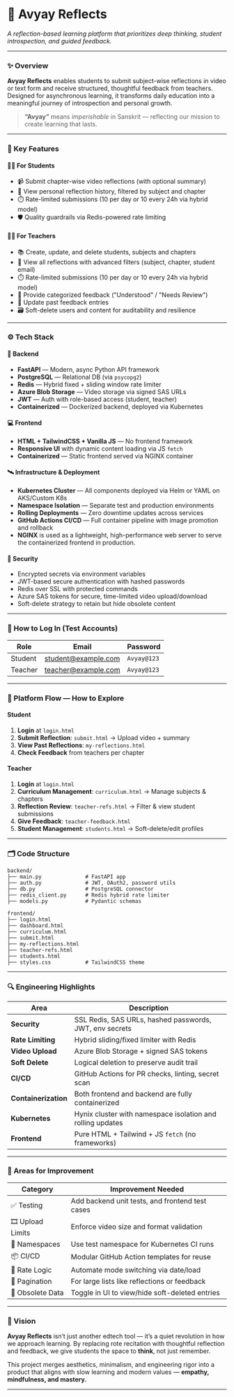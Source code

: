 
# 🌿 Avyay Reflects

*A reflection-based learning platform that prioritizes deep thinking, student introspection, and guided feedback.*

---

### ✨ Overview

**Avyay Reflects** enables students to submit subject-wise reflections in video or text form and receive structured, thoughtful feedback from teachers. Designed for asynchronous learning, it transforms daily education into a meaningful journey of introspection and personal growth.

> **“Avyay”** means *imperishable* in Sanskrit — reflecting our mission to create learning that lasts.

---

### 🧠 Key Features

#### 👩‍🎓 For Students

* 📹 Submit chapter-wise video reflections (with optional summary)
* 📜 View personal reflection history, filtered by subject and chapter
* ⏱️ Rate-limited submissions (10 per day or 10 every 24h via hybrid model)
* 🛡️ Quality guardrails via Redis-powered rate limiting

#### 👨‍🏫 For Teachers

* 📚 Create, update, and delete students, subjects and chapters
* 🔎 View all reflections with advanced filters (subject, chapter, student email)
* ⏱️ Rate-limited submissions (10 per day or 10 every 24h via hybrid model)
* 💬 Provide categorized feedback ("Understood" / "Needs Review")
* 🔁 Update past feedback entries
* 🗃️ Soft-delete users and content for auditability and resilience

---

### ⚙️ Tech Stack

#### 🔧 Backend

* **FastAPI** — Modern, async Python API framework
* **PostgreSQL** — Relational DB (via `psycopg2`)
* **Redis** — Hybrid fixed + sliding window rate limiter
* **Azure Blob Storage** — Video storage via signed SAS URLs
* **JWT** — Auth with role-based access (student, teacher)
* **Containerized** — Dockerized backend, deployed via Kubernetes

#### 💻 Frontend

* **HTML + TailwindCSS + Vanilla JS** — No frontend framework
* **Responsive UI** with dynamic content loading via JS `fetch`
* **Containerized** — Static frontend served via NGINX container

#### 🛰️ Infrastructure & Deployment

* **Kubernetes Cluster** — All components deployed via Helm or YAML on AKS/Custom K8s
* **Namespace Isolation** — Separate test and production environments
* **Rolling Deployments** — Zero downtime updates across services
* **GitHub Actions CI/CD** — Full container pipeline with image promotion and rollback
* **NGINX** is used as a lightweight, high-performance web server to serve the containerized frontend in production.


#### 🔐 Security

* Encrypted secrets via environment variables
* JWT-based secure authentication with hashed passwords
* Redis over SSL with protected commands
* Azure SAS tokens for secure, time-limited video upload/download
* Soft-delete strategy to retain but hide obsolete content

---

### 🧪 How to Log In (Test Accounts)

| Role    | Email                                             | Password    |
| ------- | ------------------------------------------------- | ----------- |
| Student | [student@example.com](mailto:student@example.com) | `Avyay@123` |
| Teacher | [teacher@example.com](mailto:teacher@example.com) | `Avyay@123` |

---

### 🧭 Platform Flow — How to Explore

#### Student

1. **Login** at `login.html`
2. **Submit Reflection**: `submit.html` → Upload video + summary
3. **View Past Reflections**: `my-reflections.html`
4. **Check Feedback** from teachers per chapter

#### Teacher

1. **Login** at `login.html`
2. **Curriculum Management**: `curriculum.html` → Manage subjects & chapters
3. **Reflection Review**: `teacher-refs.html` → Filter & view student submissions
4. **Give Feedback**: `teacher-feedback.html`
5. **Student Management**: `students.html` → Soft-delete/edit profiles

---

### 🗂️ Code Structure

```
backend/
├── main.py              # FastAPI app
├── auth.py              # JWT, OAuth2, password utils
├── db.py                # PostgreSQL connector
├── redis_client.py      # Redis hybrid rate limiter
├── models.py            # Pydantic schemas

frontend/
├── login.html
├── dashboard.html
├── curriculum.html
├── submit.html
├── my-reflections.html
├── teacher-refs.html
├── students.html
├── styles.css           # TailwindCSS theme
```

---

### 🔍 Engineering Highlights

| Area                 | Description                                                |
| -------------------- | ---------------------------------------------------------- |
| **Security**         | SSL Redis, SAS URLs, hashed passwords, JWT, env secrets    |
| **Rate Limiting**    | Hybrid sliding/fixed limiter with Redis                    |
| **Video Upload**     | Azure Blob Storage + signed SAS tokens                     |
| **Soft Delete**      | Logical deletion to preserve audit trail                   |
| **CI/CD**            | GitHub Actions for PR checks, linting, secret scan         |
| **Containerization** | Both frontend and backend are fully containerized          |
| **Kubernetes**       | Hynix cluster with namespace isolation and rolling updates |
| **Frontend**         | Pure HTML + Tailwind + JS `fetch` (no frameworks)          |

---

### 🧩 Areas for Improvement

| Category          | Improvement Needed                              |
| ----------------- | ----------------------------------------------- |
| ✅ Testing         | Add backend unit tests, and frontend test cases |
| 🎞️ Upload Limits | Enforce video size and format validation        |
| 🧪 Namespaces     | Use test namespace for Kubernetes CI runs       |
| 📦 CI/CD          | Modular GitHub Action templates for reuse       |
| 📅 Rate Logic     | Automate mode switching via date/load           |
| 📑 Pagination     | For large lists like reflections or feedback    |
| 🧹 Obsolete Data  | Toggle in UI to view/hide soft-deleted entries  |

---

### 🌱 Vision

**Avyay Reflects** isn’t just another edtech tool — it’s a quiet revolution in how we approach learning. By replacing rote recitation with thoughtful reflection and feedback, we give students the space to **think**, not just remember.

This project merges aesthetics, minimalism, and engineering rigor into a product that aligns with slow learning and modern values — **empathy, mindfulness, and mastery.**

---
